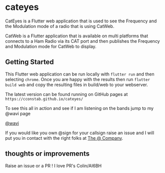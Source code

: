 # cateyes

CatEyes is a Flutter web application that is used to see the Frequency and the Modulation mode of a radio that is using CatWeb.

 CatWeb is a Flutter application that is available on multi platforms that connects to a Ham Radio via its CAT port and then publishes the Frequency and Modulation mode for CatWeb to display.

## Getting Started

This Flutter web application can be run locally with `flutter run` and then selecting `chrome`. Once you are happy with the results then run `flutter build web` and copy the resulting files in build/web to your webserver. 

The latest version can be found running on GitHub pages at `https://cconstab.github.io/cateyes/`

To see this all in action and see if I am listening on the bands jump to my @wavi page

[@wavi](https://wavi.ng/@ai6bh)

If you would like you own @sign for your callsign raise an issue and I will put you in contact with the right folks at [The @ Company](atsign.com).

## thoughts or improvements
Raise an issue or a PR ! I love PR's
Colin/AI6BH


